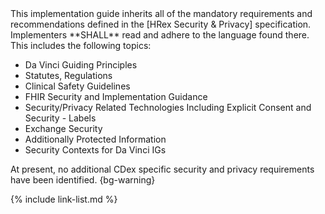 <div markdown='1' class="new-content">
This implementation guide inherits all of the mandatory requirements and recommendations defined in the [HRex Security & Privacy] specification.   Implementers **SHALL** read and adhere to the language found there. This includes the following topics:

- Da Vinci Guiding Principles
- Statutes, Regulations
- Clinical Safety Guidelines
- FHIR Security and Implementation Guidance
- Security/Privacy Related Technologies Including Explicit Consent and Security - Labels
- Exchange Security
- Additionally Protected Information
- Security Contexts for Da Vinci IGs

At present, no additional CDex specific security and privacy requirements have been identified.
{bg-warning}

</div>

{% include link-list.md %}
